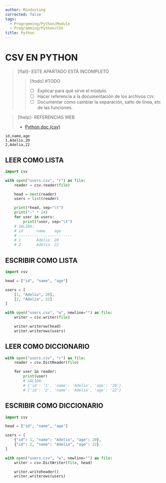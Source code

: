 ```yaml
---
author: Mindusting
corrected: false
tags:
  - Programming/Python/Module
  - Programming/Python/CSV
title: Python
---
```


# CSV EN PYTHON

> [!fail]- ESTE APARTADO ESTÁ INCOMPLETO
> > [!todo] #TODO
> > - [ ] Explicar para qué sirve el módulo.
> > - [ ] Hacer referencia a la documentación de los archivos `CSV`.
> > - [ ] Documentar como cambiar la separación, salto de línea, etc de las funciones.

> [!help]- REFERENCIAS WEB
> - [Python doc (csv)](https://docs.python.org/3/library/csv.html)

```csv
id,name,age
1,Adelio,20
2,Adelia,22
```

## LEER COMO LISTA

```python
import csv

with open("users.csv", "r") as file:
    reader = csv.reader(file)

    head = next(reader)
    users = list(reader)

    print(*head, sep="\t")
    print("-" * 24)
    for user in users:
        print(*user, sep="\t")
    # SALIDA:
    # id      name    age
    # ------------------------
    # 1       Adelio  20
    # 2       Adelia  22
```

## ESCRIBIR COMO LISTA

```python
import csv

head = ["id", "name", "age"]

users = [
    [1, "Adelio", 20],
    [2, "Adelia", 22]
]

with open("users.csv", "w", newline="") as file:
    writer = csv.writer(file)

    writer.writerow(head)
    writer.writerows(users)
```

## LEER COMO DICCIONARIO

```python
with open("users.csv", "r") as file:
    reader = csv.DictReader(file)

    for user in reader:
        print(user)
        # SALIDA:
        # {'id': '1', 'name': 'Adelio', 'age': '20'}
        # {'id': '2', 'name': 'Adelia', 'age': '22'}
```

## ESCRIBIR COMO DICCIONARIO

```python
import csv

head = ["id", "name", "age"]

users = [
    {"id": 1, "name": "Adelio", "age": 20},
    {"id": 2, "name": "Adelia", "age": 22}
]

with open("users.csv", "w", newline="") as file:
    writer = csv.DictWriter(file, head)

    writer.writeheader()
    writer.writerows(users)
```
